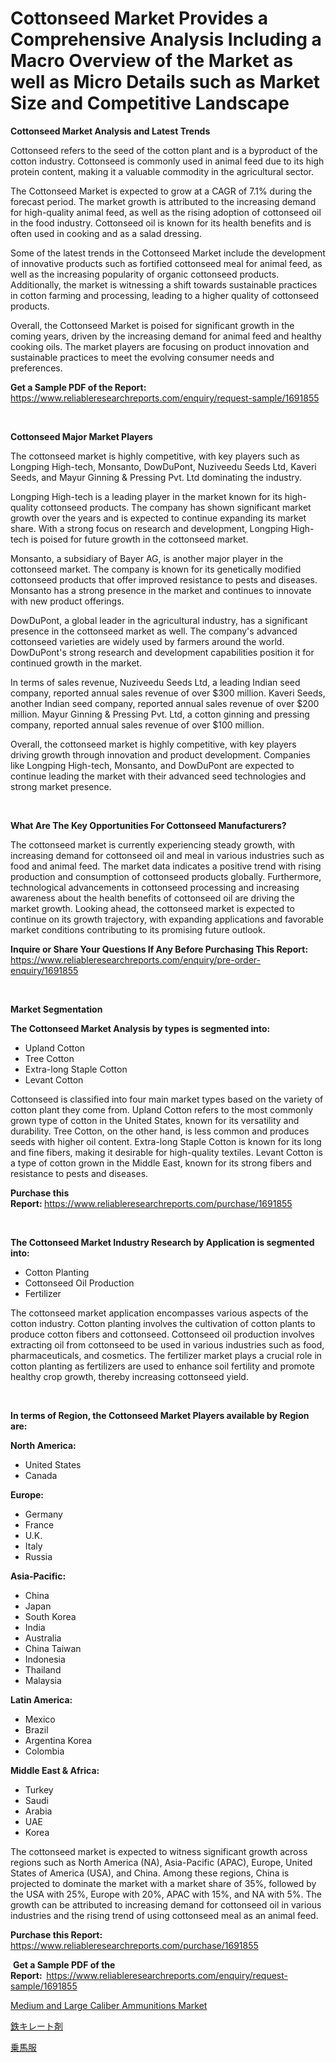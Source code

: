 <p><h1>Cottonseed Market Provides a Comprehensive Analysis Including a Macro Overview of the Market as well as Micro Details such as Market Size and Competitive Landscape</h1></p><p><strong>Cottonseed Market Analysis and Latest Trends</strong></p>
<p><p>Cottonseed refers to the seed of the cotton plant and is a byproduct of the cotton industry. Cottonseed is commonly used in animal feed due to its high protein content, making it a valuable commodity in the agricultural sector.</p><p>The Cottonseed Market is expected to grow at a CAGR of 7.1% during the forecast period. The market growth is attributed to the increasing demand for high-quality animal feed, as well as the rising adoption of cottonseed oil in the food industry. Cottonseed oil is known for its health benefits and is often used in cooking and as a salad dressing.</p><p>Some of the latest trends in the Cottonseed Market include the development of innovative products such as fortified cottonseed meal for animal feed, as well as the increasing popularity of organic cottonseed products. Additionally, the market is witnessing a shift towards sustainable practices in cotton farming and processing, leading to a higher quality of cottonseed products.</p><p>Overall, the Cottonseed Market is poised for significant growth in the coming years, driven by the increasing demand for animal feed and healthy cooking oils. The market players are focusing on product innovation and sustainable practices to meet the evolving consumer needs and preferences.</p></p>
<p><strong>Get a Sample PDF of the Report:&nbsp;</strong> <a href="https://www.reliableresearchreports.com/enquiry/request-sample/1691855">https://www.reliableresearchreports.com/enquiry/request-sample/1691855</a></p>
<p>&nbsp;</p>
<p><strong>Cottonseed Major Market Players</strong></p>
<p><p>The cottonseed market is highly competitive, with key players such as Longping High-tech, Monsanto, DowDuPont, Nuziveedu Seeds Ltd, Kaveri Seeds, and Mayur Ginning & Pressing Pvt. Ltd dominating the industry. </p><p>Longping High-tech is a leading player in the market known for its high-quality cottonseed products. The company has shown significant market growth over the years and is expected to continue expanding its market share. With a strong focus on research and development, Longping High-tech is poised for future growth in the cottonseed market.</p><p>Monsanto, a subsidiary of Bayer AG, is another major player in the cottonseed market. The company is known for its genetically modified cottonseed products that offer improved resistance to pests and diseases. Monsanto has a strong presence in the market and continues to innovate with new product offerings.</p><p>DowDuPont, a global leader in the agricultural industry, has a significant presence in the cottonseed market as well. The company's advanced cottonseed varieties are widely used by farmers around the world. DowDuPont's strong research and development capabilities position it for continued growth in the market.</p><p>In terms of sales revenue, Nuziveedu Seeds Ltd, a leading Indian seed company, reported annual sales revenue of over $300 million. Kaveri Seeds, another Indian seed company, reported annual sales revenue of over $200 million. Mayur Ginning & Pressing Pvt. Ltd, a cotton ginning and pressing company, reported annual sales revenue of over $100 million.</p><p>Overall, the cottonseed market is highly competitive, with key players driving growth through innovation and product development. Companies like Longping High-tech, Monsanto, and DowDuPont are expected to continue leading the market with their advanced seed technologies and strong market presence.</p></p>
<p>&nbsp;</p>
<p><strong>What Are The Key Opportunities For Cottonseed Manufacturers?</strong></p>
<p><p>The cottonseed market is currently experiencing steady growth, with increasing demand for cottonseed oil and meal in various industries such as food and animal feed. The market data indicates a positive trend with rising production and consumption of cottonseed products globally. Furthermore, technological advancements in cottonseed processing and increasing awareness about the health benefits of cottonseed oil are driving the market growth. Looking ahead, the cottonseed market is expected to continue on its growth trajectory, with expanding applications and favorable market conditions contributing to its promising future outlook.</p></p>
<p><strong>Inquire or Share Your Questions If Any Before Purchasing This Report:</strong> <a href="https://www.reliableresearchreports.com/enquiry/pre-order-enquiry/1691855">https://www.reliableresearchreports.com/enquiry/pre-order-enquiry/1691855</a></p>
<p>&nbsp;</p>
<p><strong>Market Segmentation</strong></p>
<p><strong>The Cottonseed Market Analysis by types is segmented into:</strong></p>
<p><ul><li>Upland Cotton</li><li>Tree Cotton</li><li>Extra-long Staple Cotton</li><li>Levant Cotton</li></ul></p>
<p><p>Cottonseed is classified into four main market types based on the variety of cotton plant they come from. Upland Cotton refers to the most commonly grown type of cotton in the United States, known for its versatility and durability. Tree Cotton, on the other hand, is less common and produces seeds with higher oil content. Extra-long Staple Cotton is known for its long and fine fibers, making it desirable for high-quality textiles. Levant Cotton is a type of cotton grown in the Middle East, known for its strong fibers and resistance to pests and diseases.</p></p>
<p><strong>Purchase this Report:&nbsp;</strong><a href="https://www.reliableresearchreports.com/purchase/1691855">https://www.reliableresearchreports.com/purchase/1691855</a></p>
<p>&nbsp;</p>
<p><strong>The Cottonseed Market Industry Research by Application is segmented into:</strong></p>
<p><ul><li>Cotton Planting</li><li>Cottonseed Oil Production</li><li>Fertilizer</li></ul></p>
<p><p>The cottonseed market application encompasses various aspects of the cotton industry. Cotton planting involves the cultivation of cotton plants to produce cotton fibers and cottonseed. Cottonseed oil production involves extracting oil from cottonseed to be used in various industries such as food, pharmaceuticals, and cosmetics. The fertilizer market plays a crucial role in cotton planting as fertilizers are used to enhance soil fertility and promote healthy crop growth, thereby increasing cottonseed yield.</p></p>
<p>&nbsp;</p>
<p><strong>In terms of Region, the Cottonseed Market Players available by Region are:</strong></p>
<p>
    <p> <strong> North America: </strong>
        <ul>
            <li>United States</li>
            <li>Canada</li>
        </ul>
        </p> 
    <p> <strong> Europe: </strong>
        <ul>
            <li>Germany</li>
            <li>France</li>
            <li>U.K.</li>
            <li>Italy</li>
            <li>Russia</li>
        </ul>
        </p> 
    <p> <strong> Asia-Pacific: </strong>
        <ul>
            <li>China</li>
            <li>Japan</li>
            <li>South Korea</li>
            <li>India</li>
            <li>Australia</li>
            <li>China Taiwan</li>
            <li>Indonesia</li>
            <li>Thailand</li>
            <li>Malaysia</li>
        </ul>
        </p> 
    <p> <strong> Latin America: </strong>
        <ul>
            <li>Mexico</li>
            <li>Brazil</li>
            <li>Argentina Korea</li>
            <li>Colombia</li>
        </ul>
        </p> 
    <p> <strong> Middle East & Africa: </strong>
        <ul>
            <li>Turkey</li>
            <li>Saudi</li>
            <li>Arabia</li>
            <li>UAE</li>
            <li>Korea</li>
        </ul>
    </p>
    </p>
<p><p>The cottonseed market is expected to witness significant growth across regions such as North America (NA), Asia-Pacific (APAC), Europe, United States of America (USA), and China. Among these regions, China is projected to dominate the market with a market share of 35%, followed by the USA with 25%, Europe with 20%, APAC with 15%, and NA with 5%. The growth can be attributed to increasing demand for cottonseed oil in various industries and the rising trend of using cottonseed meal as an animal feed.</p></p>
<p><strong>Purchase this Report: </strong><a href="https://www.reliableresearchreports.com/purchase/1691855">https://www.reliableresearchreports.com/purchase/1691855</a></p>
<p>&nbsp;<strong>Get a Sample PDF of the Report:&nbsp;&nbsp;</strong><a href="https://www.reliableresearchreports.com/enquiry/request-sample/1691855">https://www.reliableresearchreports.com/enquiry/request-sample/1691855</a></p>
<p><strong></strong></p>
<p><p><a href="https://view.publitas.com/reportprime-1/medium-and-large-caliber-ammunitions-market-size-2024-2031-global-industrial-analysis-key-geographical-regions-market-share-top-key-players-product-types-and-forecast-research-report/">Medium and Large Caliber Ammunitions Market</a></p><p><a href="https://medium.com/@kelosurfing/%E9%89%84%E3%82%AD%E3%83%AC%E3%83%BC%E3%83%86%E3%82%A3%E3%83%B3%E3%82%B0%E5%89%A4%E5%B8%82%E5%A0%B4-%E3%82%BF%E3%82%A4%E3%83%97-%E3%82%A2%E3%83%97%E3%83%AA%E3%82%B1%E3%83%BC%E3%82%B7%E3%83%A7%E3%83%B3-%E5%9C%B0%E7%90%86%E3%81%AB%E3%82%88%E3%82%8B%E5%8C%85%E6%8B%AC%E7%9A%84%E3%81%AA%E8%A9%95%E4%BE%A1-32c8feebb064">鉄キレート剤</a></p><p><a href="https://medium.com/@kelosurfing/%E4%B9%97%E9%A6%AC%E6%9C%8D%E3%81%AE%E5%B8%82%E5%A0%B4%E8%A6%8F%E6%A8%A1-%E5%B8%82%E5%A0%B4%E5%B1%95%E6%9C%9B%E3%81%A8%E5%B8%82%E5%A0%B4%E4%BA%88%E6%B8%AC-2024%E5%B9%B4%E3%81%8B%E3%82%892031%E5%B9%B4-e19b41bd75dd">乗馬服</a></p></p>